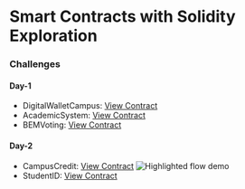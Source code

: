# Smart Contracts with Solidity Exploration

### Challenges

#### Day-1

- DigitalWalletCampus: [View Contract](https://testnet.monadexplorer.com/address/0x7D705c0501788ce379d9F1e23EaCec0e7351a9Cd)
- AcademicSystem: [View Contract](https://testnet.monadexplorer.com/address/0x3d52aA4B9F7F79c4ee32A071d9AA14B3D17cBc5D)
- BEMVoting: [View Contract](https://testnet.monadexplorer.com/address/0xEF09143a0b01e7B325Ea68Ff0D93e545Cd38355E)

#### Day-2

- CampusCredit: [View Contract](https://testnet.monadexplorer.com/address/0x181Dd55245aD75F87Bfc61b304A9C51c3bF0B7e1)
![Highlighted flow demo](https://raw.githubusercontent.com/codestronaut/blockdevid-kelas-rutin-challenges/refs/heads/main/docs/ERC-20-Challenge-Demo.png)
- StudentID: [View Contract](https://testnet.monadexplorer.com/address/0x3F4b18EE0a870Cf4e58e34f3A95fee5b0938a54c)
